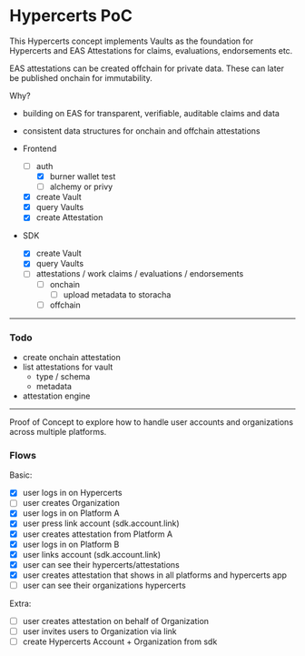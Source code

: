 # Hypercerts PoC

This Hypercerts concept implements Vaults as the foundation for Hypercerts and EAS Attestations for claims, evaluations, endorsements etc.

EAS attestations can be created offchain for private data. These can later be published onchain for immutability.

Why?

- building on EAS for transparent, verifiable, auditable claims and data
- consistent data structures for onchain and offchain attestations

- Frontend
  - [ ] auth
    - [x] burner wallet test
    - [ ] alchemy or privy
  - [x] create Vault
  - [x] query Vaults
  - [x] create Attestation
- SDK
  - [x] create Vault
  - [x] query Vaults
  - [ ] attestations / work claims / evaluations / endorsements
    - [ ] onchain
      - [ ] upload metadata to storacha
    - [ ] offchain

---

### Todo

- create onchain attestation
- list attestations for vault
  - type / schema
  - metadata
- attestation engine

---

Proof of Concept to explore how to handle user accounts and organizations across multiple platforms.

### Flows

Basic:

- [x] user logs in on Hypercerts
- [ ] user creates Organization
- [x] user logs in on Platform A
- [x] user press link account (sdk.account.link)
- [x] user creates attestation from Platform A
- [x] user logs in on Platform B
- [x] user links account (sdk.account.link)
- [x] user can see their hypercerts/attestations
- [x] user creates attestation that shows in all platforms and hypercerts app
- [ ] user can see their organizations hypercerts

Extra:

- [ ] user creates attestation on behalf of Organization
- [ ] user invites users to Organization via link
- [ ] create Hypercerts Account + Organization from sdk
